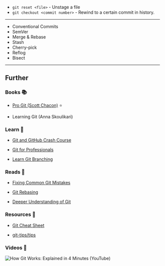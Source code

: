 - `git reset <file>` - Unstage a file
- `git checkout <commit number>` - Rewind to a certain commit in history.

---

- Conventional Commits
- SemVer
- Merge & Rebase
- Stash
- Cherry-pick
- Reflog
- Bisect


---
## Further

### Books 📚

- [Pro Git (Scott Chacon)](https://git-scm.com/book) ⭐

- Learning Git (Anna Skoulikari)

### Learn 🧠

- [Git and GitHub Crash Course](https://youtube.com/watch?v=RGOj5yH7evk)

- [Git for Professionals](https://youtube.com/watch?v=Uszj_k0DGsg)

- [Learn Git Branching](https://learngitbranching.js.org/)

### Reads 📄

- [Fixing Common Git Mistakes](https://maggieappleton.com/git-mistakes)

- [Git Rebasing](https://git-scm.com/book/en/v2/Git-Branching-Rebasing)

- [Deeper Understanding of Git](https://www.linkedin.com/posts/jpreagan_as-a-software-engineer-who-recently-landed-activity-7056425715524636673-aArk/)

### Resources 🧩

- [Git Cheat Sheet](https://training.github.com/downloads/github-git-cheat-sheet.pdf)

- [git-tips/tips](https://github.com/git-tips/tips#readme)

### Videos 🎥

![How Git Works: Explained in 4 Minutes (YouTube)](https://www.youtube.com/watch?v=e9lnsKot_SQ)